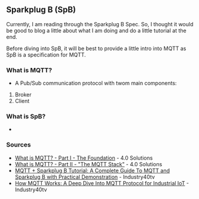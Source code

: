 ## Sparkplug B (SpB)
Currently, I am reading through the Sparkplug B Spec. So, I thought it would be good to blog a little about what I am doing and do a little tutorial at the end.

Before diving into SpB, it will be best to provide a little intro into MQTT as SpB is a specification for MQTT.

### What is MQTT?
- A Pub/Sub communication protocol with twom main components:
1. Broker
2. Client

### What is SpB? 
- 

### Sources
- [What is MQTT? - Part I - The Foundation](https://youtu.be/KAYNg7meAdo) - 4.0 Solutions
- [What is MQTT? - Part II - "The MQTT Stack"](https://www.youtube.com/watch?v=epx1Y5p4jtU) - 4.0 Solutions
- [MQTT + Sparkplug B Tutorial: A Complete Guide To MQTT and Sparkplug B with Practical Demonstration](https://youtu.be/eIp3FdQYFnQ) - Industry40tv
- [How MQTT Works: A Deep Dive Into MQTT Protocol for Industrial IoT](https://youtu.be/kIZkMBexqjE) - Industry40tv
